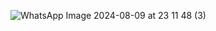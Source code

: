 ![WhatsApp Image 2024-08-09 at 23 11 48 (3)](https://github.com/user-attachments/assets/44095644-c711-4d5f-a5df-b8413d3da6b1)
